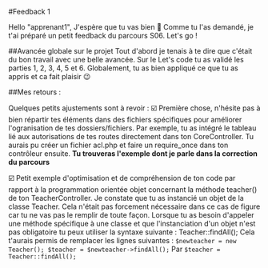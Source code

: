 #Feedback 1

Hello "apprenant1",
J'espère que tu vas bien 🙂
Comme tu l'as demandé, je t'ai préparé un petit feedback du parcours S06.
Let's go !

##Avancée globale sur le projet
Tout d'abord je tenais à te dire que c'était du bon travail avec une belle avancée.
Sur le Let's code tu as validé les parties 1, 2, 3, 4, 5 et 6.
Globalement, tu as bien appliqué ce que tu as appris et ca fait plaisir 😉

##Mes retours :

Quelques petits ajustements sont à revoir :
☑️ Première chose, n'hésite pas à bien répartir tes éléments dans des fichiers spécifiques pour améliorer
l'ogranisation de tes dossiers/fichiers. Par exemple, tu as intégré le tableau lié aux autorisations de tes routes directement dans ton CoreController. Tu aurais pu créer un fichier acl.php et faire un require_once dans ton contrôleur ensuite. **Tu trouveras l'exemple dont je parle dans la correction du parcours**

☑️ Petit exemple d'optimisation et de compréhension de ton code par rapport à la programmation orientée objet concernant la méthode teacher() de ton TeacherController. Je constate que tu as instancié un objet de la classe Teacher. Cela n'était pas forcement nécessaire dans ce cas de figure car tu ne vas pas le remplir de toute façon. Lorsque tu as besoin d'appeler une méthode spécifique à une classe et que l'instanciation d'un objet n'est pas obligatoire tu peux utiliser la syntaxe suivante : Teacher::findAll(); Cela t'aurais permis de remplacer les lignes suivantes :
``
$newteacher = new Teacher();
        $teacher = $newteacher->findAll();
``
Par
``
$teacher = Teacher::findAll();
``

